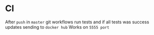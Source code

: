 # CI
After `push` in `master` git workflows run tests and if all tests was success updates sending to `docker hub` 
Works on `5555 port`
